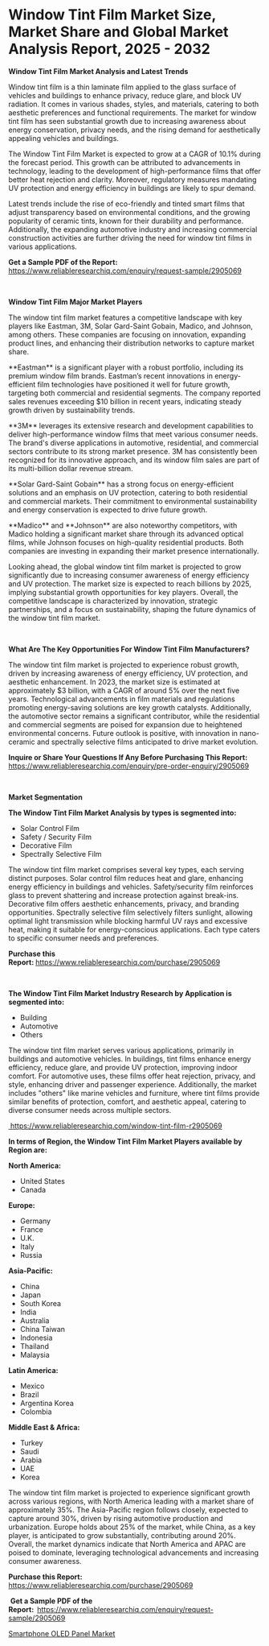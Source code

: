 <p><h1>Window Tint Film Market Size, Market Share and Global Market Analysis Report, 2025 - 2032</h1></p><p><strong>Window Tint Film Market Analysis and Latest Trends</strong></p>
<p><p>Window tint film is a thin laminate film applied to the glass surface of vehicles and buildings to enhance privacy, reduce glare, and block UV radiation. It comes in various shades, styles, and materials, catering to both aesthetic preferences and functional requirements. The market for window tint film has seen substantial growth due to increasing awareness about energy conservation, privacy needs, and the rising demand for aesthetically appealing vehicles and buildings.</p><p>The Window Tint Film Market is expected to grow at a CAGR of 10.1% during the forecast period. This growth can be attributed to advancements in technology, leading to the development of high-performance films that offer better heat rejection and clarity. Moreover, regulatory measures mandating UV protection and energy efficiency in buildings are likely to spur demand. </p><p>Latest trends include the rise of eco-friendly and tinted smart films that adjust transparency based on environmental conditions, and the growing popularity of ceramic tints, known for their durability and performance. Additionally, the expanding automotive industry and increasing commercial construction activities are further driving the need for window tint films in various applications.</p></p>
<p><strong>Get a Sample PDF of the Report:&nbsp;</strong> <a href="https://www.reliableresearchiq.com/enquiry/request-sample/2905069?utm_campaign=3106&utm_medium=2&utm_source=Github&utm_content=ia&utm_term=12032025&utm_id=window-tint-film">https://www.reliableresearchiq.com/enquiry/request-sample/2905069</a></p>
<p>&nbsp;</p>
<p><strong>Window Tint Film Major Market Players</strong></p>
<p><p>The window tint film market features a competitive landscape with key players like Eastman, 3M, Solar Gard-Saint Gobain, Madico, and Johnson, among others. These companies are focusing on innovation, expanding product lines, and enhancing their distribution networks to capture market share.</p><p>**Eastman** is a significant player with a robust portfolio, including its premium window film brands. Eastman’s recent innovations in energy-efficient film technologies have positioned it well for future growth, targeting both commercial and residential segments. The company reported sales revenues exceeding $10 billion in recent years, indicating steady growth driven by sustainability trends.</p><p>**3M** leverages its extensive research and development capabilities to deliver high-performance window films that meet various consumer needs. The brand's diverse applications in automotive, residential, and commercial sectors contribute to its strong market presence. 3M has consistently been recognized for its innovative approach, and its window film sales are part of its multi-billion dollar revenue stream.</p><p>**Solar Gard-Saint Gobain** has a strong focus on energy-efficient solutions and an emphasis on UV protection, catering to both residential and commercial markets. Their commitment to environmental sustainability and energy conservation is expected to drive future growth.</p><p>**Madico** and **Johnson** are also noteworthy competitors, with Madico holding a significant market share through its advanced optical films, while Johnson focuses on high-quality residential products. Both companies are investing in expanding their market presence internationally.</p><p>Looking ahead, the global window tint film market is projected to grow significantly due to increasing consumer awareness of energy efficiency and UV protection. The market size is expected to reach billions by 2025, implying substantial growth opportunities for key players. Overall, the competitive landscape is characterized by innovation, strategic partnerships, and a focus on sustainability, shaping the future dynamics of the window tint film market.</p></p>
<p>&nbsp;</p>
<p><strong>What Are The Key Opportunities For Window Tint Film Manufacturers?</strong></p>
<p><p>The window tint film market is projected to experience robust growth, driven by increasing awareness of energy efficiency, UV protection, and aesthetic enhancement. In 2023, the market size is estimated at approximately $3 billion, with a CAGR of around 5% over the next five years. Technological advancements in film materials and regulations promoting energy-saving solutions are key growth catalysts. Additionally, the automotive sector remains a significant contributor, while the residential and commercial segments are poised for expansion due to heightened environmental concerns. Future outlook is positive, with innovation in nano-ceramic and spectrally selective films anticipated to drive market evolution.</p></p>
<p><strong>Inquire or Share Your Questions If Any Before Purchasing This Report:</strong> <a href="https://www.reliableresearchiq.com/enquiry/pre-order-enquiry/2905069?utm_campaign=3106&utm_medium=2&utm_source=Github&utm_content=ia&utm_term=12032025&utm_id=window-tint-film">https://www.reliableresearchiq.com/enquiry/pre-order-enquiry/2905069</a></p>
<p>&nbsp;</p>
<p><strong>Market Segmentation</strong></p>
<p><strong>The Window Tint Film Market Analysis by types is segmented into:</strong></p>
<p><ul><li>Solar Control Film</li><li>Safety / Security Film</li><li>Decorative Film</li><li>Spectrally Selective Film</li></ul></p>
<p><p>The window tint film market comprises several key types, each serving distinct purposes. Solar control film reduces heat and glare, enhancing energy efficiency in buildings and vehicles. Safety/security film reinforces glass to prevent shattering and increase protection against break-ins. Decorative film offers aesthetic enhancements, privacy, and branding opportunities. Spectrally selective film selectively filters sunlight, allowing optimal light transmission while blocking harmful UV rays and excessive heat, making it suitable for energy-conscious applications. Each type caters to specific consumer needs and preferences.</p></p>
<p><strong>Purchase this Report:&nbsp;</strong><a href="https://www.reliableresearchiq.com/purchase/2905069?utm_campaign=3106&utm_medium=2&utm_source=Github&utm_content=ia&utm_term=12032025&utm_id=window-tint-film">https://www.reliableresearchiq.com/purchase/2905069</a></p>
<p>&nbsp;</p>
<p><strong>The Window Tint Film Market Industry Research by Application is segmented into:</strong></p>
<p><ul><li>Building</li><li>Automotive</li><li>Others</li></ul></p>
<p><p>The window tint film market serves various applications, primarily in buildings and automotive vehicles. In buildings, tint films enhance energy efficiency, reduce glare, and provide UV protection, improving indoor comfort. For automotive uses, these films offer heat rejection, privacy, and style, enhancing driver and passenger experience. Additionally, the market includes "others" like marine vehicles and furniture, where tint films provide similar benefits of protection, comfort, and aesthetic appeal, catering to diverse consumer needs across multiple sectors.</p></p>
<p><a href="https://www.reliableresearchiq.com/window-tint-film-r2905069?utm_campaign=3106&utm_medium=2&utm_source=Github&utm_content=ia&utm_term=12032025&utm_id=window-tint-film">&nbsp;https://www.reliableresearchiq.com/window-tint-film-r2905069</a></p>
<p><strong>In terms of Region, the Window Tint Film Market Players available by Region are:</strong></p>
<p>
    <p> <strong> North America: </strong>
        <ul>
            <li>United States</li>
            <li>Canada</li>
        </ul>
        </p> 
    <p> <strong> Europe: </strong>
        <ul>
            <li>Germany</li>
            <li>France</li>
            <li>U.K.</li>
            <li>Italy</li>
            <li>Russia</li>
        </ul>
        </p> 
    <p> <strong> Asia-Pacific: </strong>
        <ul>
            <li>China</li>
            <li>Japan</li>
            <li>South Korea</li>
            <li>India</li>
            <li>Australia</li>
            <li>China Taiwan</li>
            <li>Indonesia</li>
            <li>Thailand</li>
            <li>Malaysia</li>
        </ul>
        </p> 
    <p> <strong> Latin America: </strong>
        <ul>
            <li>Mexico</li>
            <li>Brazil</li>
            <li>Argentina Korea</li>
            <li>Colombia</li>
        </ul>
        </p> 
    <p> <strong> Middle East & Africa: </strong>
        <ul>
            <li>Turkey</li>
            <li>Saudi</li>
            <li>Arabia</li>
            <li>UAE</li>
            <li>Korea</li>
        </ul>
    </p>
    </p>
<p><p>The window tint film market is projected to experience significant growth across various regions, with North America leading with a market share of approximately 35%. The Asia-Pacific region follows closely, expected to capture around 30%, driven by rising automotive production and urbanization. Europe holds about 25% of the market, while China, as a key player, is anticipated to grow substantially, contributing around 20%. Overall, the market dynamics indicate that North America and APAC are poised to dominate, leveraging technological advancements and increasing consumer awareness.</p></p>
<p><strong>Purchase this Report: </strong><a href="https://www.reliableresearchiq.com/purchase/2905069?utm_campaign=3106&utm_medium=2&utm_source=Github&utm_content=ia&utm_term=12032025&utm_id=window-tint-film">https://www.reliableresearchiq.com/purchase/2905069</a></p>
<p>&nbsp;<strong>Get a Sample PDF of the Report:&nbsp;&nbsp;</strong><a href="https://www.reliableresearchiq.com/enquiry/request-sample/2905069?utm_campaign=3106&utm_medium=2&utm_source=Github&utm_content=ia&utm_term=12032025&utm_id=window-tint-film">https://www.reliableresearchiq.com/enquiry/request-sample/2905069</a></p>
<p><strong></strong></p>
<p><p><a href="https://github.com/enieyfabius/Market-Research-Report-List-1/blob/main/smartphone-oled-panel-market.md?utm_campaign=3106&utm_medium=2&utm_source=Github&utm_content=ia&utm_term=12032025&utm_id=window-tint-film">Smartphone OLED Panel Market</a></p></p>